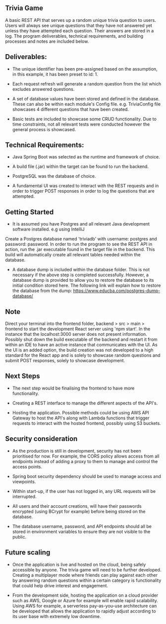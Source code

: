 ## **Trivia Game**

A basic REST API that serves up a random unique trivia question to users. Users will always see unique questions that they have not answered yet unless they have attempted each question. Their answers are stored in a log. The program deliverables, technical requirements, and building processes and notes are included below.

## Deliverables:

- The unique identifier has been pre-assigned based on the assumption, in this example, it has been preset to id: 1.

- Each request refresh will generate a random question from the list which excludes answered questions.

- A set of database values have been stored and defined in the database. These can also be within each module's Config file. e.g. TriviaConfig file showcases 4 different questions that have been created.

- Basic tests are included to showcase some CRUD functionality. Due to time constraints, not all relevant tests were conducted however the general process is showcased.

## Technical Requirements:

- Java Spring Boot was selected as the runtime and framework of choice.

- A build file (.jar) within the target can be found to run the backend.

- PostgreSQL was the database of choice.

- A fundamental UI was created to interact with the REST requests and in order to trigger POST responses in order to log the questions that are attempted.

## **Getting Started**

- It is assumed you have Postgres and all relevant Java development software installed. e.g using IntelliJ

Create a Postgres database named 'triviadb' with username: postgres and password: password. In order to run the program to see the REST API in action, run the .jar executable found in the target file in the backend. This build will automatically create all relevant tables needed within the database. 

- A database dump is included within the database folder. This is not necessary if the above step is completed successfully. However, a database dump is provided to allow you to restore the database to its initial condition stored here. The following link will explain how to restore the database from the dump: https://www.educba.com/postgres-dump-database/

## **Note**

Direct your terminal into the frontend folder, backend > src > main > frontend to start the development React server using 'npm start'. In the instance that the localhost:3000 server does not present information. Possibly shut down the build executable of the backend and restart it from within an IDE to have an active instance that communicates with the UI. As the UI is an added option, the build creation was not developed to a high standard for the React app and is solely to showcase random questions and submit POST responses, solely to showcase development.

## **Next Steps**

- The next step would be finalising the frontend to have more functionality.

- Creating a REST interface to manage the different aspects of the API's.

- Hosting the application. Possible methods could be using AWS API Gateway to host the API's along with Lambda functions that trigger requests to interact with the hosted frontend, possibly using S3 buckets.

## **Security consideration**

- As the production is still in development, security has not been prioritised for now. For example, the CORS policy allows access from all endpoints instead of adding a proxy to them to manage and control the access points.

- Spring boot security dependency should be used to manage access and viewpoints.

- Within start-up, if the user has not logged in, any URL requests will be interrupted.

- All users and their account creations, will have their passwords encrypted (using BCrypt for example) before being stored on the database. 

- The database username, password, and API endpoints should all be stored in environment variables to ensure they are not visible to the public.

## **Future scaling**

- Once the application is live and hosted on the cloud, being safely accessible by anyone. The trivia game will need to be further developed. Creating a multiplayer mode where friends can play against each other by answering random questions within a certain category is functionality that could help drive interest and engagement.

- From the development side, hosting the application on a cloud provider such as AWS, Google or Azure for example will enable rapid scalability. Using AWS for example, a serverless pay-as-you-use architecture can be developed that allows the application to rapidly adjust according to its user base with extremely low downtime. 
